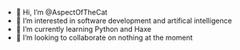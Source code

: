 - 👋 Hi, I’m @AspectOfTheCat
- 👀 I’m interested in software development and artifical intelligence 
- 🌱 I’m currently learning Python and Haxe
- 💞️ I’m looking to collaborate on nothing at the moment

<!---
AspectOfTheCat/AspectOfTheCat is a ✨ special ✨ repository because its `README.md` (this file) appears on your GitHub profile.
You can click the Preview link to take a look at your changes.
--->
